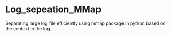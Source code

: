 # Log_sepeation_MMap
Separating large log file efficiently using mmap package in python based on the context in the log.
